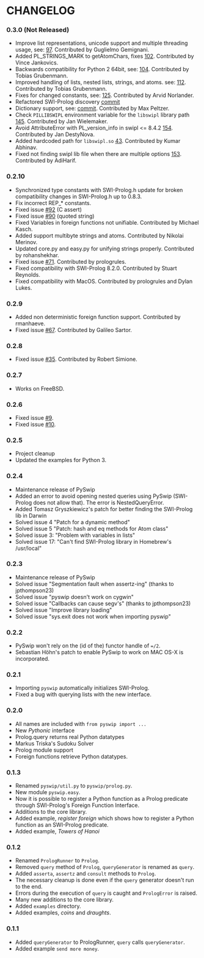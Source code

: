 # CHANGELOG

### 0.3.0 (Not Released)

* Improve list representations, unicode support and multiple threading usage, see: [97](https://github.com/yuce/pyswip/pull/97). Contributed by Guglielmo Gemignani.
* Added PL_STRINGS_MARK to getAtomChars, fixes [102](https://github.com/yuce/pyswip/issues/102). Contributed by Vince Jankovics.
* Backwards compatibility for Python 2 64bit, see: [104](https://github.com/yuce/pyswip/pull/104). Contributed by Tobias Grubenmann.
* Improved handling of lists, nested lists, strings, and atoms. see: [112](https://github.com/yuce/pyswip/pull/112). Contributed by Tobias Grubenmann.
* Fixes for changed constants, see: [125](https://github.com/yuce/pyswip/pull/125). Contributed by Arvid Norlander.
* Refactored SWI-Prolog discovery [commit](https://github.com/yuce/pyswip/commit/d399f0d049ff17200b1b7e1cd878faf3e48502dc)
* Dictionary support, see: [commit](https://github.com/yuce/pyswip/commit/59016e0841f56177d1b18ec08fd9b67792bd0a97). Contributed by Max Peltzer.
* Check `PILLIBSWIPL` environment variable for the `libswipl` library path [145](https://github.com/yuce/pyswip/pull/145). Contributed by Jan Wielemaker.
* Avoid AttributeError with PL_version_info in swipl <= 8.4.2 [154](https://github.com/yuce/pyswip/pull/154). Contributed by Jan DestyNova.
* Added hardcoded path for `libswipl.so` [43](https://github.com/yuce/pyswip/pull/43). Contributed by Kumar Abhinav.
* Fixed not finding swipl lib file when there are multiple options [153](https://github.com/yuce/pyswip/pull/153). Contributed by AdiHarif.

### 0.2.10

* Synchronized type constants with SWI-Prolog.h
  update for broken compatibility changes in SWI-Prolog.h up to 0.8.3.
* Fix incorrect REP_* constants.  
* Fixed issue [#92](https://github.com/yuce/pyswip/issues/92) (C assert)
* Fixed issue [#90](https://github.com/yuce/pyswip/issues/90) (quoted string)
* Fixed Variables in foreign functions not unifiable. Contributed by Michael Kasch.
* Added support multibyte strings and atoms. Contributed by Nikolai Merinov.
* Updated core.py and easy.py for unifying strings properly. Contributed by rohanshekhar.
* Fixed issue [#71](https://github.com/yuce/pyswip/issues/71). Contributed by prologrules.
* Fixed compatibility with SWI-Prolog 8.2.0. Contributed by Stuart Reynolds.
* Fixed compatibility with MacOS. Contributed by prologrules and Dylan Lukes.

### 0.2.9

* Added non deterministic foreign function support. Contributed by rmanhaeve.
* Fixed issue [#67](https://github.com/yuce/pyswip/pull/67). Contributed by Galileo Sartor.

### 0.2.8

* Fixed issue [#35](https://github.com/yuce/pyswip/issues/35). Contributed by Robert Simione.

### 0.2.7

* Works on FreeBSD.

### 0.2.6

* Fixed issue [#9](https://github.com/yuce/pyswip/issues/9).
* Fixed issue [#10](https://github.com/yuce/pyswip/issues/10).

### 0.2.5

* Project cleanup
* Updated the examples for Python 3.

### 0.2.4

* Maintenance release of PySwip
* Added an error to avoid opening nested queries using PySwip (SWI-Prolog does
  not allow that). The error is NestedQueryError.
* Added Tomasz Gryszkiewicz's patch for better finding the SWI-Prolog lib in 
  Darwin
* Solved issue 4 "Patch for a dynamic method"
* Solved issue 5 "Patch: hash and eq methods for Atom class"
* Solved issue 3: "Problem with variables in lists"
* Solved issue 17: "Can't find SWI-Prolog library in Homebrew's /usr/local"

### 0.2.3

* Maintenance release of PySwip
* Solved issue "Segmentation fault when assertz-ing" (thanks to jpthompson23)
* Solved issue "pyswip doesn't work on cygwin" 
* Solved issue "Callbacks can cause segv's" (thanks to jpthompson23)
* Solved issue "Improve library loading" 
* Solved issue "sys.exit does not work when importing pyswip" 

### 0.2.2

* PySwip won't rely on the (id of the) functor handle of `=/2`.
* Sebastian Höhn's patch to enable PySwip to work on MAC OS-X is incorporated.

### 0.2.1

* Importing `pyswip` automatically initializes SWI-Prolog.
* Fixed a bug with querying lists with the new interface.

### 0.2.0

* All names are included with `from pyswip import ...`
* New *Pythonic* interface
* Prolog.query returns real Python datatypes
* Markus Triska's Sudoku Solver
* Prolog module support
* Foreign functions retrieve Python datatypes.

### 0.1.3

* Renamed `pyswip/util.py` to `pyswip/prolog.py`.
* New module `pyswip.easy`.
* Now it is possible to register a Python function as a Prolog predicate
  through SWI-Prolog's Foreign Function Interface.
* Additions to the core library.
* Added example, *register foreign* which shows how to register a Python
  function as an SWI-Prolog predicate.
* Added example, *Towers of Hanoi*

### 0.1.2

* Renamed `PrologRunner` to `Prolog`.
* Removed `query` method of `Prolog`, `queryGenerator` is renamed as `query`.
* Added `asserta`, `assertz` and `consult` methods to `Prolog`.
* The necessary cleanup is done even if the `query` generator doesn't run to the end.
* Errors during the execution of `query` is caught and `PrologError` is raised.
* Many new additions to the core library.
* Added `examples` directory.
* Added examples, *coins* and *draughts*.
  
### 0.1.1

* Added `queryGenerator` to PrologRunner, `query` calls `queryGenerator`.
* Added example `send more money`.
